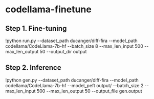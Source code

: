# codellama-finetune

## Step 1. Fine-tuning

!python run.py --dataset_path ducanger/diff-fira --model_path codellama/CodeLlama-7b-hf 
--batch_size 8 --max_len_input 500 --max_len_output 50 --output_dir output

## Step 2. Inference

!python gen.py --dataset_path ducanger/diff-fira 
--model_path codellama/CodeLlama-7b-hf  --model_peft output/
--batch_size 2 --max_len_input 500 --max_len_output 50 --output_file gen.output